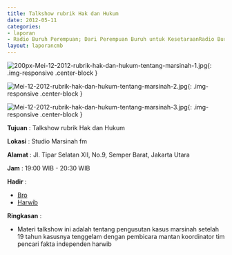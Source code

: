 ```yaml
---
title: Talkshow rubrik Hak dan Hukum 
date: 2012-05-11
categories:
- laporan
- Radio Buruh Perempuan; Dari Perempuan Buruh untuk KesetaraanRadio Buruh Perempuan; Dari Perempuan Buruh untuk Kesetaraan
layout: laporancmb
---
```



![200px-Mei-12-2012-rubrik-hak-dan-hukum-tentang-marsinah-1.jpg](/uploads/200px-Mei-12-2012-rubrik-hak-dan-hukum-tentang-marsinah-1.jpg){: .img-responsive .center-block }

![Mei-12-2012-rubrik-hak-dan-hukum-tentang-marsinah-2.jpg](/uploads/Mei-12-2012-rubrik-hak-dan-hukum-tentang-marsinah-2.jpg){: .img-responsive .center-block }

![Mei-12-2012-rubrik-hak-dan-hukum-tentang-marsinah-3.jpg](/uploads/Mei-12-2012-rubrik-hak-dan-hukum-tentang-marsinah-3.jpg){: .img-responsive .center-block }


**Tujuan** : Talkshow rubrik Hak dan Hukum 

**Lokasi** : Studio Marsinah fm

**Alamat** : Jl. Tipar Selatan XII, No.9, Semper Barat, Jakarta Utara

**Jam** : 19:00 WIB - 20:30 WIB

**Hadir** : 
* [Bro](http://wiki.ciptamedia.org/wiki/Bro)
* [Harwib](http://wiki.ciptamedia.org/wiki/Harwib)

**Ringkasan** : 
* Materi talkshow ini adalah tentang pengusutan kasus marsinah setelah 19 tahun kasusnya tenggelam dengan pembicara mantan koordinator tim pencari fakta independen harwib
